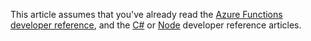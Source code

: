 This article assumes that you've already read the [Azure Functions developer reference](../articles/azure-functions/functions-reference.md), and the [C#](../articles/azure-functions/functions-reference-csharp.md) or [Node](../articles/azure-functions/functions-reference-node.md) developer reference articles.
